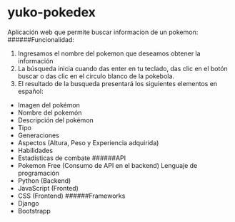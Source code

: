 # yuko-pokedex
Aplicación web que permite buscar informacion de un pokemon:
######Funcionalidad:
1. Ingresamos el nombre del pokemon que deseamos obtener la información
2. La búsqueda inicia cuando das enter en tu teclado, das clic en el botón buscar o das clic en el circulo blanco de la pokebola.
3. El resultado de la busqueda presentará los siguientes elementos en español:
  - Imagen del pokémon
  - Nombre del pokemón
  - Descripción del pokémon
  - Tipo
  - Generaciones
  - Aspectos (Altura, Peso y Experiencia adquirida)
  - Habilidades
  - Estadisticas de combate 
######API
- Pokemon Free (Consumo de API en el backend)
Lenguaje de programación
- Python (Backend)
- JavaScript (Fronted)
- CSS (Frontend)
######Frameworks
- Django 
- Bootstrapp
